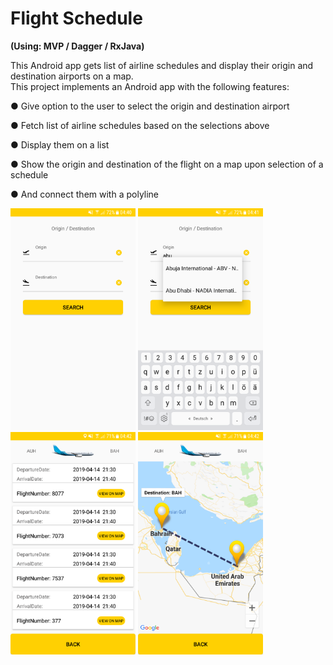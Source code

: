 <H1> Flight Schedule </H1>

<B>(Using: MVP / Dagger / RxJava)</B>
<br />

This Android app gets list of airline schedules and display their origin and destination airports on a map.
<br />
This project implements an Android app with the following features:

 ●	Give option to the user to select the origin and destination airport
 
 ●	Fetch list of airline schedules based on the selections above
 
 ●	Display them on a list
 
 ●	Show the origin and destination of the flight on a map upon selection of a schedule
 
 ●	And connect them with a polyline
 
 <img src="Screenshots/Screenshot_1.png" width="200"> <img src="Screenshots/Screenshot_2.png" width="200"> <img src="Screenshots/Screenshot_3.png" width="200"> <img src="Screenshots/Screenshot_4.png" width="200">
